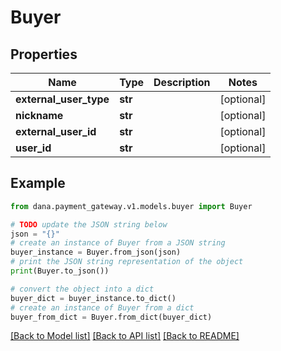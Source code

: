# Buyer


## Properties

Name | Type | Description | Notes
------------ | ------------- | ------------- | -------------
**external_user_type** | **str** |  | [optional] 
**nickname** | **str** |  | [optional] 
**external_user_id** | **str** |  | [optional] 
**user_id** | **str** |  | [optional] 

## Example

```python
from dana.payment_gateway.v1.models.buyer import Buyer

# TODO update the JSON string below
json = "{}"
# create an instance of Buyer from a JSON string
buyer_instance = Buyer.from_json(json)
# print the JSON string representation of the object
print(Buyer.to_json())

# convert the object into a dict
buyer_dict = buyer_instance.to_dict()
# create an instance of Buyer from a dict
buyer_from_dict = Buyer.from_dict(buyer_dict)
```
[[Back to Model list]](../README.md#documentation-for-models) [[Back to API list]](../README.md#documentation-for-api-endpoints) [[Back to README]](../README.md)


